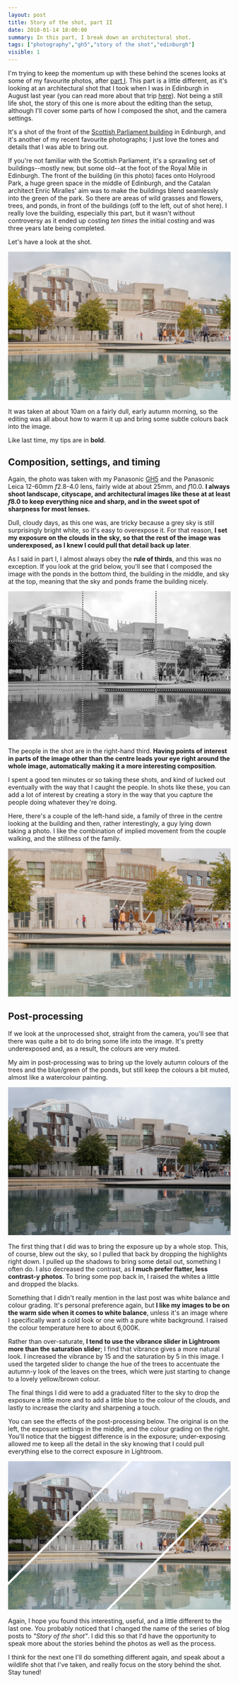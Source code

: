 ```yaml
---
layout: post
title: Story of the shot, part II
date: 2018-01-14 18:00:00
summary: In this part, I break down an architectural shot.
tags: ["photography","gh5","story of the shot","edinburgh"]
visible: 1
---
```


I'm trying to keep the momentum up with these behind the scenes looks at some
of my favourite photos, after [part I](/2018/01/11/story-of-the-shot-part-I).
This part is a little different, as it's looking at an architectural shot that
I took when I was in Edinburgh in August last year (you can read more about
that trip [here](/2017/09/05/edinburgh/)). Not being a still life shot,
the story of this one is more about the editing than the setup, although I'll
cover some parts of how I composed the shot, and the camera settings.

It's a shot of the front of the
[Scottish Parliament building](https://en.wikipedia.org/wiki/Scottish_Parliament_Building) in
Edinburgh, and it's another of my recent favourite photographs; I just love the
tones and details that I was able to bring out.

If you're not familiar with the Scottish Parliament, it's a sprawling set of
buildings--mostly new, but some old--at the foot of the Royal Mile in Edinburgh.
The front of the building (in this photo) faces onto Holyrood Park, a huge
green space in the middle of Edinburgh, and the Catalan architect Enric
Miralles' aim was to make the buildings blend seamlessly into the green of the
park. So there are areas of wild grasses and flowers, trees, and ponds, in front
of the buildings (off to the left, out of shot here). I really love the
building, especially this part, but it wasn't without controversy as it ended
up costing _ten times_ the initial costing and was three years late being
completed.

Let's have a look at the shot.

![Scottish Parliament, final image](/assets/story-of-the-shot-ii-2.jpg)

It was taken at about 10am on a fairly dull, early autumn morning, so the
editing was all about how to warm it up and bring some subtle colours back into
the image.

Like last time, my tips are in **bold**.

## Composition, settings, and timing

Again, the photo was taken with my Panasonic [GH5](/tags/index.html#gh5) and the
Panasonic Leica 12-60mm *f*2.8-4.0 lens, fairly wide at about 25mm, and *f*10.0.
**I always shoot landscape, cityscape, and architectural images like these at at
least *f*8.0 to keep everything nice and sharp, and in the sweet spot of
sharpness for most lenses.**

Dull, cloudy days, as this one was, are tricky because a grey sky is still
surprisingly bright white, so it's easy to overexpose it. For that reason, **I set my exposure on the clouds in the sky, so that the rest of the image was
underexposed, as I knew I could pull that detail back up later**.

As I said in part I, I almost always obey the **rule of thirds**, and this was
no exception. If you look at the grid below, you'll see that I composed the
image with the ponds in the bottom third, the building in the middle, and sky
at the top, meaning that the sky and ponds frame the building nicely.

![Scottish Parliament, square grid](/assets/story-of-the-shot-ii-4.jpg)

The people in the shot are in the right-hand third. **Having points of interest
in parts of the image other than the centre leads your eye right around the
whole image, automatically making it a more interesting composition**.

I spent a good ten minutes or so taking these shots, and kind of lucked out
eventually with the way that I caught the people. In shots like these, you can
add a lot of interest by creating a story in the way that you capture the people
doing whatever they're doing.

Here, there's a couple of the left-hand side, a family of three in the centre
looking at the building and then, rather interestingly, a guy lying down taking
a photo. I like the combination of implied movement from the couple walking,
and the stillness of the family.

![Scottish Parliament, detail](/assets/story-of-the-shot-ii-5.jpg)

## Post-processing

If we look at the unprocessed shot, straight from the camera, you'll see that
there was quite a bit to do bring some life into the image. It's pretty
underexposed and, as a result, the colours are very muted.

My aim in post-processing was to bring up the lovely autumn colours of the trees
and the blue/green of the ponds, but still keep the colours a bit muted, almost
like a watercolour painting.

![Scottish Parliament, unprocessed](/assets/story-of-the-shot-ii-3.jpg)

The first thing that I did was to bring the exposure up by a whole stop. This,
of course, blew out the sky, so I pulled that back by dropping the highlights
right down. I pulled up the shadows to bring some detail out, something I often
do. I also decreased the contrast, as **I much prefer flatter, less contrast-y
photos**. To bring some pop back in, I raised the whites a little and dropped
the blacks.

Something that I didn't really mention in the last post was white balance and
colour grading. It's personal preference again, but **I like my images to be on
the warm side when it comes to white balance**, unless it's an image where I
specifically want a cold look or one with a pure white background. I raised the
colour temperature here to about 6,000K.

Rather than over-saturate, **I tend to use the vibrance slider in Lightroom more
than the saturation slider**; I find that vibrance gives a more natural look.
I increased the vibrance by 15 and the saturation by 5 in this image. I used the
targeted slider to change the hue of the trees to accentuate the autumn-y look
of the leaves on the trees, which were just starting to change to a lovely
yellow/brown colour.

The final things I did were to add a graduated filter to the sky to drop the
exposure a little more and to add a little blue to the colour of the clouds,
and lastly to increase the clarity and sharpening a touch.

You can see the effects of the post-processing below. The original is on the
left, the exposure settings in the middle, and the colour grading on the right.
You'll notice that the biggest difference is in the exposure; under-exposing
allowed me to keep all the detail in the sky knowing that I could pull
everything else to the correct exposure in Lightroom.

![Scottish Parliament, post processing](/assets/story-of-the-shot-ii-1.jpg)

Again, I hope you found this interesting, useful, and a little different to the
last one. You probably noticed that I changed the name of the series of blog
posts to *"Story of the shot"*. I did this so that I'd have the opportunity to
speak more about the stories behind the photos as well as the process.

I think for the next one I'll do something different again, and speak about a
wildlife shot that I've taken, and really focus on the story behind the shot. Stay tuned!
